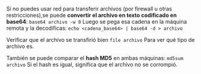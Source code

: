 Si no puedes usar red para transferir archivos (por firewall u otras restricciones),se puede **convertir el archivo en texto codificado en base64**:
	`base64 archivo -w 0`
Luego se pega esa cadena en la máquina remota y la decodificas:
	`echo <cadena_base64> | base64 -d > archivo`


Verificar que el archivo se transfirió bien
		`file archivo`
	Para ver qué tipo de archivo es.

También se puede comparar el **hash MD5** en ambas máquinas:
	`md5sum archivo`
Si el hash es igual, significa que el archivo no se corrompió.